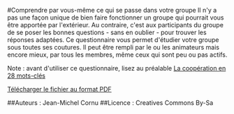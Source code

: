 #Comprendre par vous-même ce qui se passe dans votre groupe
Il n'y a pas une façon unique de bien faire fonctionner un groupe qui pourrait vous être apportée par l'extérieur. Au contraire, c'est aux participants du groupe de se poser les bonnes questions - sans en oublier - pour trouver les réponses adaptées. Ce questionnaire vous permet d'étudier votre groupe sous toutes ses coutures. Il peut être rempli par le ou les animateurs mais encore mieux, par tous les membres, même ceux qui sont peu ou pas actifs.

Note : avant d'utiliser ce questionnaire, lisez au préalable [La coopération en 28 mots-clés](http://ebook.coop-tic.eu/francais/wakka.php?wiki=LaCooperationEn28Motscles)

[Télécharger le fichier au format PDF](http://ebook.coop-tic.eu/francais/wakka.php?wiki=ComprendreParVousmemeCeQuiSePasseDansV/download&file=QuestionnaireCompr%C3%A9hensionGroupE.pdf)


##Auteurs :
Jean-Michel Cornu
##Licence :
Creatives Commons By-Sa

